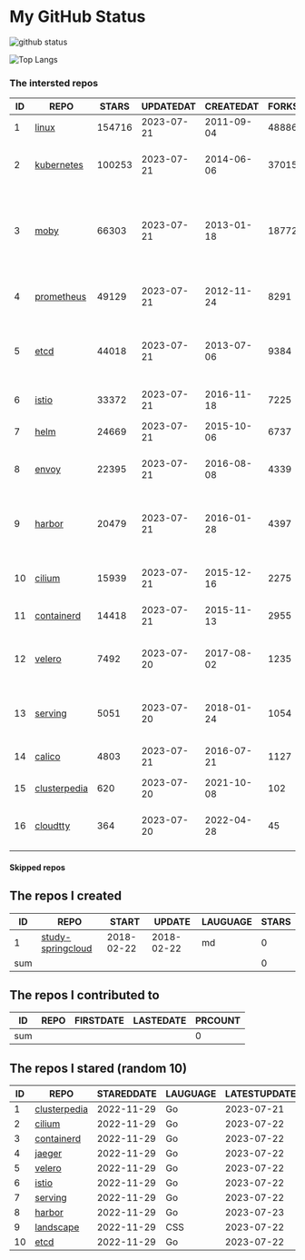 # My GitHub Status

<img src="https://github-readme-stats-1.yihong0618.vercel.app/api?username=daoqingniu&show_icons=true&&&hide_title=true&count_private=true" alt="github status" />

![Top Langs](https://github-readme-stats-1.yihong0618.vercel.app/api/top-langs/?username=daoqingniu&layout=compact)

<!--START_SECTION:github_repos-->
### The intersted repos
| ID |                              REPO                               | STARS  | UPDATEDAT  | CREATEDAT  | FORKSCOUNT |                                              DESCRIPTIONS                                              |
|----|-----------------------------------------------------------------|--------|------------|------------|------------|--------------------------------------------------------------------------------------------------------|
|  1 | [linux](https://github.com/torvalds/linux)                      | 154716 | 2023-07-21 | 2011-09-04 |      48886 | Linux kernel source tree                                                                               |
|  2 | [kubernetes](https://github.com/kubernetes/kubernetes)          | 100253 | 2023-07-21 | 2014-06-06 |      37015 | Production-Grade Container Scheduling and Management                                                   |
|  3 | [moby](https://github.com/moby/moby)                            |  66303 | 2023-07-21 | 2013-01-18 |      18772 | Moby Project - a collaborative project for the container ecosystem to assemble container-based systems |
|  4 | [prometheus](https://github.com/prometheus/prometheus)          |  49129 | 2023-07-21 | 2012-11-24 |       8291 | The Prometheus monitoring system and time series database.                                             |
|  5 | [etcd](https://github.com/etcd-io/etcd)                         |  44018 | 2023-07-21 | 2013-07-06 |       9384 | Distributed reliable key-value store for the most critical data of a distributed system                |
|  6 | [istio](https://github.com/istio/istio)                         |  33372 | 2023-07-21 | 2016-11-18 |       7225 | Connect, secure, control, and observe services.                                                        |
|  7 | [helm](https://github.com/helm/helm)                            |  24669 | 2023-07-21 | 2015-10-06 |       6737 | The Kubernetes Package Manager                                                                         |
|  8 | [envoy](https://github.com/envoyproxy/envoy)                    |  22395 | 2023-07-21 | 2016-08-08 |       4339 | Cloud-native high-performance edge/middle/service proxy                                                |
|  9 | [harbor](https://github.com/goharbor/harbor)                    |  20479 | 2023-07-21 | 2016-01-28 |       4397 | An open source trusted cloud native registry project that stores, signs, and scans content.            |
| 10 | [cilium](https://github.com/cilium/cilium)                      |  15939 | 2023-07-21 | 2015-12-16 |       2275 | eBPF-based Networking, Security, and Observability                                                     |
| 11 | [containerd](https://github.com/containerd/containerd)          |  14418 | 2023-07-21 | 2015-11-13 |       2955 | An open and reliable container runtime                                                                 |
| 12 | [velero](https://github.com/vmware-tanzu/velero)                |   7492 | 2023-07-20 | 2017-08-02 |       1235 | Backup and migrate Kubernetes applications and their persistent volumes                                |
| 13 | [serving](https://github.com/knative/serving)                   |   5051 | 2023-07-20 | 2018-01-24 |       1054 | Kubernetes-based, scale-to-zero, request-driven compute                                                |
| 14 | [calico](https://github.com/projectcalico/calico)               |   4803 | 2023-07-21 | 2016-07-21 |       1127 | Cloud native networking and network security                                                           |
| 15 | [clusterpedia](https://github.com/clusterpedia-io/clusterpedia) |    620 | 2023-07-20 | 2021-10-08 |        102 | The Encyclopedia of Kubernetes clusters                                                                |
| 16 | [cloudtty](https://github.com/cloudtty/cloudtty)                |    364 | 2023-07-20 | 2022-04-28 |         45 | A Friendly Kubernetes CloudShell (Web Terminal) !                                                      |



#### Skipped repos
<!--END_SECTION:github_repos-->

<!--START_SECTION:my_github-->
## The repos I created
| ID  |                                 REPO                                 |   START    |   UPDATE   | LAUGUAGE | STARS |
|-----|----------------------------------------------------------------------|------------|------------|----------|-------|
|   1 | [study-springcloud](https://github.com/daoqingniu/study-springcloud) | 2018-02-22 | 2018-02-22 | md       |     0 |
| sum |                                                                      |            |            |          |     0 |

## The repos I contributed to
| ID  | REPO | FIRSTDATE | LASTEDATE | PRCOUNT |
|-----|------|-----------|-----------|---------|
| sum |      |           |           |       0 |

## The repos I stared (random 10)
| ID |                              REPO                               | STAREDDATE | LAUGUAGE | LATESTUPDATE |
|----|-----------------------------------------------------------------|------------|----------|--------------|
|  1 | [clusterpedia](https://github.com/clusterpedia-io/clusterpedia) | 2022-11-29 | Go       | 2023-07-21   |
|  2 | [cilium](https://github.com/cilium/cilium)                      | 2022-11-29 | Go       | 2023-07-22   |
|  3 | [containerd](https://github.com/containerd/containerd)          | 2022-11-29 | Go       | 2023-07-22   |
|  4 | [jaeger](https://github.com/jaegertracing/jaeger)               | 2022-11-29 | Go       | 2023-07-22   |
|  5 | [velero](https://github.com/vmware-tanzu/velero)                | 2022-11-29 | Go       | 2023-07-22   |
|  6 | [istio](https://github.com/istio/istio)                         | 2022-11-29 | Go       | 2023-07-22   |
|  7 | [serving](https://github.com/knative/serving)                   | 2022-11-29 | Go       | 2023-07-22   |
|  8 | [harbor](https://github.com/goharbor/harbor)                    | 2022-11-29 | Go       | 2023-07-23   |
|  9 | [landscape](https://github.com/cncf/landscape)                  | 2022-11-29 | CSS      | 2023-07-22   |
| 10 | [etcd](https://github.com/etcd-io/etcd)                         | 2022-11-29 | Go       | 2023-07-22   |

<!--END_SECTION:my_github-->
